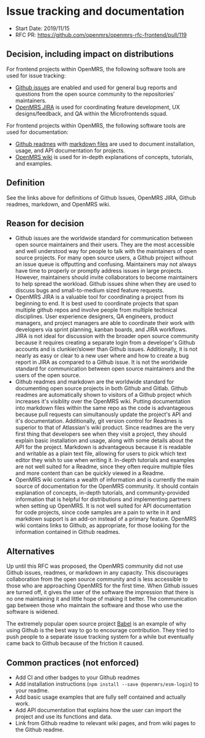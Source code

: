 # Issue tracking and documentation
- Start Date: 2019/11/15
- RFC PR: https://github.com/openmrs/openmrs-rfc-frontend/pull/119

## Decision, including impact on distributions
For frontend projects within OpenMRS, the following software tools are used for issue tracking:

- [Github issues](https://help.github.com/en/github/managing-your-work-on-github/about-issues) are enabled and used for general bug reports and questions from the open source community to the repositories' maintainers.
- [OpenMRS JIRA](https://issues.openmrs.org/secure/Dashboard.jspa) is used for coordinating feature development, UX designs/feedback, and QA within the Microfrontends squad.

For frontend projects within OpenMRS, the following software tools are used for documentation:
- [Github readmes](https://help.github.com/en/github/creating-cloning-and-archiving-repositories/about-readmes) with [markdown files](https://guides.github.com/features/mastering-markdown/) are used to document installation, usage, and API documentation for projects.
- [OpenMRS wiki](https://wiki.openmrs.org/) is used for in-depth explanations of concepts, tutorials, and examples.

## Definition
See the links above for definitions of Github Issues, OpenMRS JIRA, Github readmes, markdown, and OpenMRS wiki.

## Reason for decision
- Github issues are the worldwide standard for communication between open source maintainers and their users. They are the most accessible and well understood way for people to talk with the maintainers of open source projects. For many open source users, a Github project without an issue queue is offputting and confusing. Maintainers may not always have time to properly or promptly address issues in large projects. However, maintainers should invite collaborators to become maintainers to help spread the workload. Github issues shine when they are used to discuss bugs and small-to-medium sized feature requests.
- OpenMRS JIRA is a valuable tool for coordinating a project from its beginning to end. It is best used to coordinate projects that span multiple github repos and involve people from multiple technical disciplines. User experience designers, QA engineers, product managers, and project managers are able to coordinate their work with developers via sprint planning, kanban boards, and JIRA workflows. JIRA is not ideal for discussion with the broader open source community because it requires creating a separate login from a developer's Github accounts and is clunkier/slower than Github issues. Additionally, it is not nearly as easy or clear to a new user where and how to create a bug report in JIRA as compared to a Github issue. It is not the worldwide standard for communication between open source maintainers and the users of the open source.
- Github readmes and markdown are the worldwide standard for documenting open source projects in both Github and Gitlab. Github readmes are automatically shown to visitors of a Github project which increases it's visiblity over the OpenMRS wiki. Putting documentation into markdown files within the same repo as the code is advantageous because pull requests can simultanously update the project's API and it's documentation. Additionally, git version control for Readmes is superior to that of Atlassian's wiki product. Since readmes are the very first thing that developers see when they visit a project, they should explain basic installation and usage, along with some details about the API for the project. Markdown is advantageous because it is readable and writable as a plain text file, allowing for users to pick which text editor they wish to use when writing it. In-depth tutorials and examples are not well suited for a Readme, since they often require multiple files and more content than can be quickly viewed in a Readme.
- OpenMRS wiki contains a wealth of information and is currently the main source of documentation for the OpenMRS community. It should contain explanation of concepts, in-depth tutorials, and community-provided information that is helpful for distributions and implementing partners when setting up OpenMRS. It is not well suited for API documentation for code projects, since code samples are a pain to write in it and markdown support is an add-on instead of a primary feature. OpenMRS wiki contains links to Github, as appropriate, for those looking for the information contained in Github readmes.

## Alternatives
Up until this RFC was proposed, the OpenMRS community did not use Github issues, readmes, or markdown in any capacity. This discourages collaboration from the open source community and is less accessible to those who are approaching OpenMRS for the first time. When Github issues are turned off, it gives the user of the software the impression that there is no one maintaining it and little hope of making it better. The communication gap between those who maintain the software and those who use the software is widened.

The extremely popular open source project [Babel](https://babeljs.io/blog/) is an example of why using Github is the best way to go to encourage contribution. They tried to push people to a separate issue tracking system for a while but eventually came back to Github because of the friction it caused.

## Common practices (not enforced)
- Add CI and other badges to your Github readmes
- Add installation instructions (`npm install --save @openmrs/esm-login`) to your readme.
- Add basic usage examples that are fully self contained and actually work.
- Add API documentation that explains how the user can import the project and use its functions and data.
- Link from Github readme to relevant wiki pages, and from wiki pages to the Github readme.